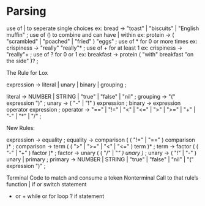 # Parsing

use of | to seperate single choices
  ex: bread → "toast" | "biscuits" | "English muffin" ;
use of () to combine and can have | within
  ex: protein → ( "scrambled" | "poached" | "fried" ) "eggs" ;
use of * for 0 or more times
  ex: crispiness → "really" "really"* ;
use of + for at least 1
  ex: crispiness → "really"+ ;
use of ? for 0 or 1
  ex: breakfast → protein ( "with" breakfast "on the side" )? ;


The Rule for Lox

expression     → literal
               | unary
               | binary
               | grouping ;

literal        → NUMBER | STRING | "true" | "false" | "nil" ;
grouping       → "(" expression ")" ;
unary          → ( "-" | "!" ) expression ;
binary         → expression operator expression ;
operator       → "==" | "!=" | "<" | "<=" | ">" | ">="
               | "+"  | "-"  | "*" | "/" ;

New Rules:

expression     → equality ;
equality       → comparison ( ( "!=" | "==" ) comparison )* ;
comparison     → term ( ( ">" | ">=" | "<" | "<=" ) term )* ;
term           → factor ( ( "-" | "+" ) factor )* ;
factor         → unary ( ( "/" | "*" ) unary )* ;
unary          → ( "!" | "-" ) unary
               | primary ;
primary        → NUMBER | STRING | "true" | "false" | "nil"
               | "(" expression ")" ;


Terminal	    Code to match and consume a token
Nonterminal	  Call to that rule’s function
|	            if or switch statement
* or +	      while or for loop
?	            if statement
